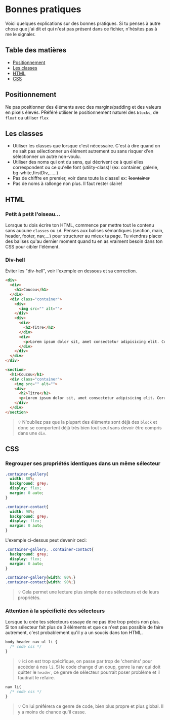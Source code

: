 <!-- omit in toc -->
# Bonnes pratiques

Voici quelques explications sur des bonnes pratiques. Si tu penses à autre chose que j'ai dit et qui n'est pas présent dans ce fichier, n'hésites pas à me le signaler.

<!-- omit in toc -->
## Table des matières

- [Positionnement](#positionnement)
- [Les classes](#les-classes)
- [HTML](#html)
- [CSS](#css)

## Positionnement

Ne pas positionner des éléments avec des margins/padding et des valeurs en pixels élevés. PRéféré utiliser le positionnement naturel des `blocks`, de `float` ou utiliser `flex`

## Les classes

- Utiliser les classes que lorsque c'est nécessaire. C'est à dire quand on ne sait pas sélectionner un élément autrement ou sans risquer d'en sélectionner un autre non-voulu.
- Utiliser des noms qui ont du sens, qui décrivent ce à quoi elles correspondent ou ce qu'elle font (utility-class)! (ex: container, galerie, bg-white,~~firstDiv~~,......)
- Pas de chiffre en premier, voir dans toute la classe! ex: ~~1container~~
- Pas de noms à rallonge non plus. Il faut rester claire!

## HTML
<!-- omit in toc -->
### Petit à petit l'oiseau...

Lorsque tu dois écrire ton HTML, commence par mettre tout le contenu sans aucune `classes` ou `id`. Penses aux balises sémantiques (section, main, header, footer, nav,...) pour structurer au mieux ta page. Tu viendras placer des balises qu'au dernier moment quand tu en as vraiment besoin dans ton CSS pour cibler l'élément.

<!-- omit in toc -->
### Div-hell

Éviter les "div-hell", voir l'exemple en dessous et sa correction.

```html
<div>
  <div>
    <h1>Coucou</h1>
  </div>
  <div class="container">
    <div>
      <img src="" alt="">
    </div>
    <div>
      <div>
        <h2>Titre</h2>
      </div>
      <div>
        <p>Lorem ipsum dolor sit, amet consectetur adipisicing elit. Corrupti, officia.</p>
      </div>
    </div>
  </div>
</div>
```

```html
<section>
  <h1>Coucou</h1>
  <div class="container">
    <img src="" alt="">
    <div>
      <h2>Titre</h2>
      <p>Lorem ipsum dolor sit, amet consectetur adipisicing elit. Corrupti, officia.</p>
    </div>
  </div>
</section>
```

> :bulb: N'oubliez pas que la plupart des éléments sont déjà des `block` et donc se comportent déjà très bien tout seul sans devoir être compris dans une `div`.

## CSS
<!-- omit in toc -->
### Regrouper ses propriétés identiques dans un même sélecteur

```css
.container-gallery{
  width: 80%;
  background: grey;
  display: flex;
  margin: 0 auto;
}

.container-contact{
  width: 90%;
  background: grey;
  display: flex;
  margin: 0 auto;
}
```

L'exemple ci-dessus peut devenir ceci:

```css
.container-gallery, .container-contact{
  background: grey;
  display: flex;
  margin: 0 auto;
}

.container-gallery{width: 80%;}
.container-contact{width: 90%;}
```

> :bulb: Cela permet une lecture plus simple de nos sélecteurs et de leurs propriétés.
<!-- omit in toc -->
### Attention à la spécificité des sélecteurs

Lorsque tu crée tes sélecteurs essaye de ne pas être trop précis non plus. Si ton sélecteur fait plus de 3 éléments et que ce n'est pas possible de faire autrement, c'est probablement qu'il y a un soucis dans ton HTML.

```css
body header nav ul li {
  /* code css */
}
```

> :bulb: ici on est trop spécifique, on passe par trop de 'chemins' pour accéder à nos `li`. Si le code change d'un coup, genre la nav qui doit quitter le `header`, ce genre de sélecteur pourrait poser problème et il faudrait le refaire.

```css
nav li{
  /* code css */
}
```

> :bulb: On lui préférera ce genre de code, bien plus propre et plus global. Il y a moins de chance qu'il casse.